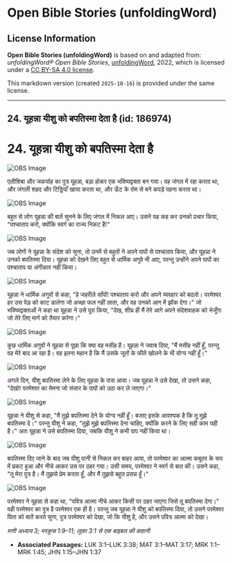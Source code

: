 # Open Bible Stories (unfoldingWord)

## License Information

**Open Bible Stories (unfoldingWord)** is based on and adapted from: _unfoldingWord® Open Bible Stories_, [unfoldingWord](https://unfoldingword.org/utw), 2022, which is licensed under a [CC BY-SA 4.0 license](https://creativecommons.org/licenses/by-sa/4.0/legalcode.en).

This markdown version (created `2025-10-16`) is provided under the same license.



--------------------------------

## 24. यूहन्ना यीशु को बपतिस्मा देता है (id: 186974)

24\. यूहन्ना यीशु को बपतिस्मा देता है
=====================================

![OBS Image](https://cdn.aquifer.bible/aquifer-content/resources/UWOBS/jpg/360px/obs-en-24-01.jpg)

एलीशिबा और जकर्याह का पुत्र यूहन्ना, बड़ा होकर एक भविष्यद्वक्ता बन गया। वह जंगल में रहा करता था, और जंगली शहद और टिड्डियाँ खाया करता था, और ऊँट के रोम से बने कपड़े पहना करता था।

![OBS Image](https://cdn.aquifer.bible/aquifer-content/resources/UWOBS/jpg/360px/obs-en-24-02.jpg)

बहुत से लोग यूहन्ना की बातें सुनने के लिए जंगल में निकल आए। उसने यह कह कर उनको प्रचार किया, "पश्चाताप करो, क्योंकि स्वर्ग का राज्य निकट है!"

![OBS Image](https://cdn.aquifer.bible/aquifer-content/resources/UWOBS/jpg/360px/obs-en-24-03.jpg)

जब लोगों ने यूहन्ना के संदेश को सुना, तो उनमें से बहुतों ने अपने पापों से पश्चाताप किया, और यूहन्ना ने उनको बपतिस्मा दिया। यूहन्ना को देखने लिए बहुत से धार्मिक अगुवे भी आए, परन्तु उन्होंने अपने पापों का पश्चाताप या अंगीकार नहीं किया।

![OBS Image](https://cdn.aquifer.bible/aquifer-content/resources/UWOBS/jpg/360px/obs-en-24-04.jpg)

यूहन्ना ने धार्मिक अगुवों से कहा, "हे जहरीले साँपों! पश्चाताप करो और अपने व्यवहार को बदलो। परमेश्वर हर उस पेड़ को काट डालेगा जो अच्छा फल नहीं लाता, और वह उनको आग में झोंक देगा।" जो भविष्यद्वक्ताओं ने कहा था यूहन्ना ने उसे पूरा किया, "देख, शीघ्र ही मैं तेरे आगे अपने संदेशवाहक को भेजूँगा जो तेरे लिए मार्ग को तैयार करेगा।"

![OBS Image](https://cdn.aquifer.bible/aquifer-content/resources/UWOBS/jpg/360px/obs-en-24-05.jpg)

कुछ धार्मिक अगुवों ने यूहन्ना से पूछा कि क्या वह मसीह है। यूहन्ना ने जवाब दिया, "मैं मसीह नहीं हूँ, परन्तु वह मेरे बाद आ रहा है। वह इतना महान है कि मैं उसके जूतों के फीते खोलने के भी योग्य नहीं हूँ।"

![OBS Image](https://cdn.aquifer.bible/aquifer-content/resources/UWOBS/jpg/360px/obs-en-24-06.jpg)

अगले दिन, यीशु बपतिस्मा लेने के लिए यूहन्ना के पास आया। जब यूहन्ना ने उसे देखा, तो उसने कहा, "देखो! परमेश्वर का मेमना जो संसार के पापों को उठा कर ले जाएगा।"

![OBS Image](https://cdn.aquifer.bible/aquifer-content/resources/UWOBS/jpg/360px/obs-en-24-07.jpg)

यूहन्ना ने यीशु से कहा, "मैं तुझे बपतिस्मा देने के योग्य नहीं हूँ। बजाए इसके आवश्यक है कि तू मुझे बपतिस्मा दे।" परन्तु यीशु ने कहा, "तुझे मुझे बपतिस्मा देना चाहिए, क्योंकि करने के लिए सही काम यही है।" अतः यूहन्ना ने उसे बपतिस्मा दिया, जबकि यीशु ने कभी पाप नहीं किया था।

![OBS Image](https://cdn.aquifer.bible/aquifer-content/resources/UWOBS/jpg/360px/obs-en-24-08.jpg)

बपतिस्मा दिए जाने के बाद जब यीशु पानी से निकल कर बाहर आया, तो परमेश्वर का आत्मा कबूतर के रूप में प्रकट हुआ और नीचे आकर उस पर ठहर गया। उसी समय, परमेश्वर ने स्वर्ग से बात की। उसने कहा, "तू मेरा पुत्र है। मैं तुझसे प्रेम करता हूँ, और मैं तुझसे बहुत प्रसन्न हूँ।"

![OBS Image](https://cdn.aquifer.bible/aquifer-content/resources/UWOBS/jpg/360px/obs-en-24-09.jpg)

परमेश्वर ने यूहन्ना से कहा था, "पवित्र आत्मा नीचे आकर किसी पर ठहर जाएगा जिसे तू बपतिस्मा देगा।" वही परमेश्वर का पुत्र है परमेश्वर एक ही है। परन्तु जब यूहन्ना ने यीशु को बपतिस्मा दिया, तो उसने परमेश्वर पिता को बातें करते सुना, पुत्र परमेश्वर को देखा, जो कि यीशु है, और उसने पवित्र आत्मा को देखा।

*मत्ती अध्याय 3; मरकुस 1:9–11; लूका 3:1 से एक बाइबल की कहानी*

* **Associated Passages:** LUK 3:1–LUK 3:38; MAT 3:1–MAT 3:17; MRK 1:1–MRK 1:45; JHN 1:15–JHN 1:37

